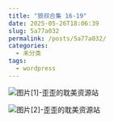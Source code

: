 ```yaml
---
title: "狼叔合集 16-19"
date: 2025-05-26T18:06:39
slug: 5a77a032
permalink: /posts/5a77a032/
categories:
  - 未分类
tags:
  - wordpress
---
```


![图片[1]-歪歪的耽美资源站](/images/wp/5a77a032-ed26e3f0.jpg)

![图片[2]-歪歪的耽美资源站](/images/wp/5a77a032-fe3ec57b.jpg)
